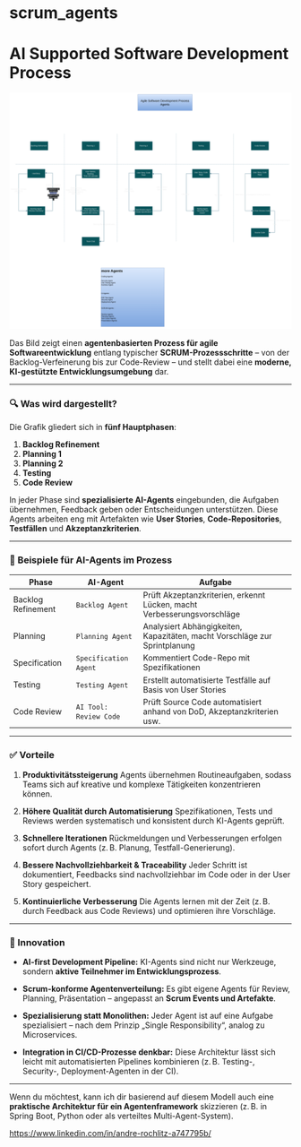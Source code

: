# scrum_agents


# AI Supported Software Development Process


![alt text](image.png)



Das Bild zeigt einen **agentenbasierten Prozess für agile Softwareentwicklung** entlang typischer **SCRUM-Prozessschritte** – von der Backlog-Verfeinerung bis zur Code-Review – und stellt dabei eine **moderne, KI-gestützte Entwicklungsumgebung** dar.

---

### 🔍 Was wird dargestellt?

Die Grafik gliedert sich in **fünf Hauptphasen**:

1. **Backlog Refinement**
2. **Planning 1**
3. **Planning 2**
4. **Testing**
5. **Code Review**

In jeder Phase sind **spezialisierte AI-Agents** eingebunden, die Aufgaben übernehmen, Feedback geben oder Entscheidungen unterstützen. Diese Agents arbeiten eng mit Artefakten wie **User Stories**, **Code-Repositories**, **Testfällen** und **Akzeptanzkriterien**.

---

### 🤖 Beispiele für AI-Agents im Prozess

| Phase              | AI-Agent               | Aufgabe                                                                    |
| ------------------ | ---------------------- | -------------------------------------------------------------------------- |
| Backlog Refinement | `Backlog Agent`        | Prüft Akzeptanzkriterien, erkennt Lücken, macht Verbesserungsvorschläge    |
| Planning           | `Planning Agent`       | Analysiert Abhängigkeiten, Kapazitäten, macht Vorschläge zur Sprintplanung |
| Specification      | `Specification Agent`  | Kommentiert Code-Repo mit Spezifikationen                                  |
| Testing            | `Testing Agent`        | Erstellt automatisierte Testfälle auf Basis von User Stories               |
| Code Review        | `AI Tool: Review Code` | Prüft Source Code automatisiert anhand von DoD, Akzeptanzkriterien usw.    |

---

### ✅ Vorteile

1. **Produktivitätssteigerung**
   Agents übernehmen Routineaufgaben, sodass Teams sich auf kreative und komplexe Tätigkeiten konzentrieren können.

2. **Höhere Qualität durch Automatisierung**
   Spezifikationen, Tests und Reviews werden systematisch und konsistent durch KI-Agents geprüft.

3. **Schnellere Iterationen**
   Rückmeldungen und Verbesserungen erfolgen sofort durch Agents (z. B. Planung, Testfall-Generierung).

4. **Bessere Nachvollziehbarkeit & Traceability**
   Jeder Schritt ist dokumentiert, Feedbacks sind nachvollziehbar im Code oder in der User Story gespeichert.

5. **Kontinuierliche Verbesserung**
   Die Agents lernen mit der Zeit (z. B. durch Feedback aus Code Reviews) und optimieren ihre Vorschläge.

---

### 🌟 Innovation

* **AI-first Development Pipeline:**
  KI-Agents sind nicht nur Werkzeuge, sondern **aktive Teilnehmer im Entwicklungsprozess**.

* **Scrum-konforme Agentenverteilung:**
  Es gibt eigene Agents für Review, Planning, Präsentation – angepasst an **Scrum Events und Artefakte**.

* **Spezialisierung statt Monolithen:**
  Jeder Agent ist auf eine Aufgabe spezialisiert – nach dem Prinzip „Single Responsibility“, analog zu Microservices.

* **Integration in CI/CD-Prozesse denkbar:**
  Diese Architektur lässt sich leicht mit automatisierten Pipelines kombinieren (z. B. Testing-, Security-, Deployment-Agenten in der CI).

---

Wenn du möchtest, kann ich dir basierend auf diesem Modell auch eine **praktische Architektur für ein Agentenframework** skizzieren (z. B. in Spring Boot, Python oder als verteiltes Multi-Agent-System).








https://www.linkedin.com/in/andre-rochlitz-a747795b/